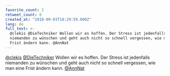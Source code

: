 ```yaml
---
favorite_count: 2
retweet_count: 0
created_at: "2018-09-03T18:29:59.000Z"
lang: de
full_text: >-
  @clekis @DieTechniker Wollen wir es hoffen. Der Stress ist jedenfalls
  niemanden zu wünschen und geht auch nicht so schnell vergessen, wie man eine
  Frist ändern kann. @AnnNat
---
```


[@clekis](https://twitter.com/clekis)
[@DieTechniker](https://twitter.com/DieTechniker) Wollen wir es hoffen. Der
Stress ist jedenfalls niemanden zu wünschen und geht auch nicht so schnell
vergessen, wie man eine Frist ändern kann. [@AnnNat](https://twitter.com/AnnNat)
